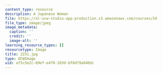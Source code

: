 ```yaml
---
content_type: resource
description: A Japanese Woman
file: https://ol-ocw-studio-app-production.s3.amazonaws.com/courses/24-953-argument-structure-and-syntax-spring-2003/af5c5e2c69efe470103dbf8d79a040dc_2251.jpg
file_type: image/jpeg
image_metadata:
  caption: ''
  credit: ''
  image-alt: ''
learning_resource_types: []
resourcetype: Image
title: 2251.jpg
type: OCWImage
uid: af5c5e2c-69ef-e470-103d-bf8d79a040dc
---
```

